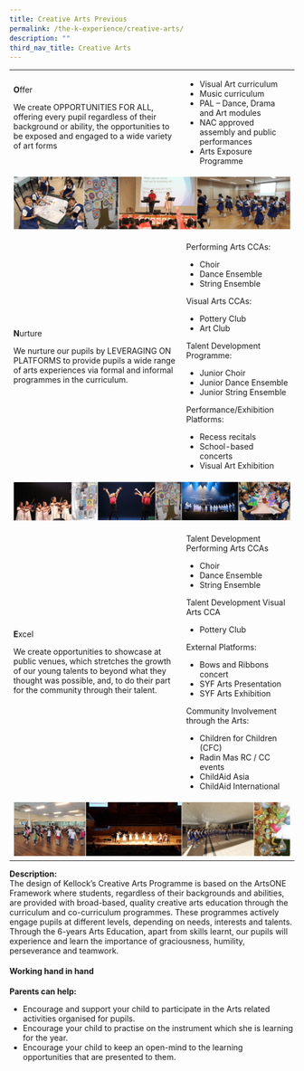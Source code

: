 ```yaml
---
title: Creative Arts Previous
permalink: /the-k-experience/creative-arts/
description: ""
third_nav_title: Creative Arts
---
```


<table class="ive_eobj_center iveo_table ives_tab_simple3">
<tbody>
<tr>
<td>
<p><strong>O</strong>ffer</p>
<p>We create OPPORTUNITIES FOR ALL, offering every pupil regardless of their background or ability, the opportunities to be exposed and engaged to a wide variety of art forms</p>
<div>&nbsp;</div>
</td>
<td>
<div>
<ul>
<li>Visual Art curriculum</li>
<li>Music curriculum&nbsp;</li>
<li>PAL &ndash; Dance, Drama and Art modules</li>
<li>NAC approved assembly and public performances&nbsp;</li>
<li>Arts Exposure Programme&nbsp;</li>
</ul>
</div>
</td>
</tr>
<tr>
<td colspan="2"><img src="/images/ca1.png"></td>
</tr>
<tr>
<td>
<p><strong>N</strong>urture</p>
<p>We nurture our pupils by LEVERAGING ON PLATFORMS to provide pupils a wide range of arts experiences via formal and informal programmes in the curriculum.</p>
</td>
<td>
<p>Performing Arts CCAs:</p>
<div>
<ul>
<li>Choir</li>
<li>Dance Ensemble</li>
<li>String Ensemble&nbsp;</li>
</ul>
</div>
<p>Visual Arts CCAs:</p>
<div>
<ul>
<li>Pottery Club</li>
<li>Art Club</li>
</ul>
</div>
<div>
<p>Talent Development Programme:</p>
<div>
<ul>
<li>Junior Choir&nbsp;</li>
<li>Junior Dance Ensemble&nbsp;</li>
<li>Junior String Ensemble&nbsp;</li>
</ul>
</div>
<p>Performance/Exhibition Platforms:</p>
<div>
<ul>
<li>Recess recitals&nbsp;</li>
<li>School-based concerts&nbsp;</li>
<li>Visual Art Exhibition&nbsp;</li>
</ul>
</div>
</div>
</td>
</tr>
<tr>
<td colspan="2"><img src="/images/ca2.png"></td>
</tr>
<tr>
<td>
<p><strong>E</strong>xcel</p>
<p>We create opportunities to showcase at public venues, which stretches the growth of our young talents to beyond what they thought was possible, and, to do their part for the community through their talent.</p>
</td>
<td>
<p>Talent Development Performing Arts CCAs&nbsp;</p>
<ul>
<li>Choir</li>
<li>Dance Ensemble</li>
<li>String Ensemble</li>
</ul>
<p>Talent Development Visual Arts CCA</p>
<ul>
<li>Pottery Club&nbsp;</li>
</ul>
<p>External Platforms:</p>
<ul>
<li>Bows and Ribbons concert</li>
<li>SYF Arts Presentation</li>
<li>SYF Arts Exhibition</li>
</ul>
<p>Community Involvement through the Arts:</p>
<ul>
<li>Children for Children (CFC)</li>
<li>Radin Mas RC / CC events</li>
<li>ChildAid Asia&nbsp;</li>
<li>ChildAid International&nbsp;</li>
</ul>
</td>
</tr>
<tr>
<td colspan="2"><img src="/images/ca3.png"></td>
</tr>
</tbody>
</table>
<p><strong>Description:<br /></strong>The design of Kellock&rsquo;s Creative Arts Programme is based on the ArtsONE Framework where students, regardless of their backgrounds and abilities, are provided with broad-based, quality creative arts education through the curriculum and co-curriculum programmes. These programmes actively engage pupils at different levels, depending on needs, interests and talents. Through the 6-years Arts Education, apart from skills learnt, our pupils will experience and learn the importance of graciousness, humility, perseverance and teamwork.</p>
<h4><strong>Working hand in hand</strong></h4>
<p><strong>Parents can help:</strong></p>
<ul>
<li>Encourage and support your child to participate in the Arts related activities organised for pupils.&nbsp;</li>
<li>Encourage your child to practise on the instrument which she is learning for the year.&nbsp;</li>
<li>Encourage your child to keep an open-mind to the learning opportunities that are presented to them.</li>
</ul>